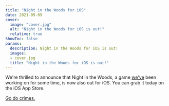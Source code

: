 ```yaml
---
title: "Night in the Woods for iOS"
date: 2021-09-09
cover:
  image: "cover.jpg"
  alt: "Night in the Woods for iOS is out!"
  relative: true
ShowToc: false
params:
  description: Night in the Woods for iOS is out!
  images:
  - cover.jpg
  title: "Night in the Woods for iOS is out!"
---
```


We're thrilled to announce that Night in the Woods, a game [we've](https://secretlab.games) been working on for some time, is now also out for iOS. You can grab it today on the iOS App Store.

[Go do crimes.](https://apps.apple.com/au/app/night-in-the-woods/id1251742577)